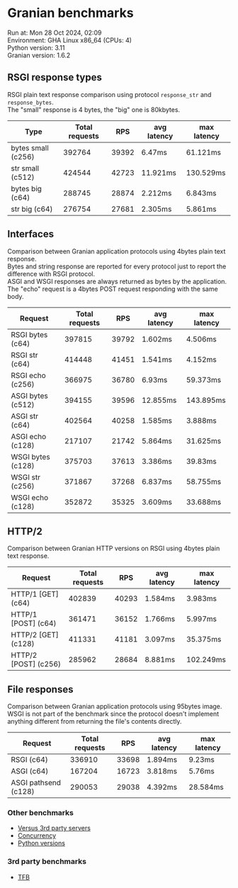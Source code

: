 # Granian benchmarks



Run at: Mon 28 Oct 2024, 02:09    
Environment: GHA Linux x86_64 (CPUs: 4)    
Python version: 3.11    
Granian version: 1.6.2    

## RSGI response types

RSGI plain text response comparison using protocol `response_str` and `response_bytes`.    
The "small" response is 4 bytes, the "big" one is 80kbytes.

| Type | Total requests | RPS | avg latency | max latency |
| --- | --- | --- | --- | --- |
| bytes small (c256) | 392764 | 39392 | 6.47ms | 61.121ms |
| str small (c512) | 424544 | 42723 | 11.921ms | 130.529ms |
| bytes big (c64) | 288745 | 28874 | 2.212ms | 6.843ms |
| str big (c64) | 276754 | 27681 | 2.305ms | 5.861ms |


## Interfaces

Comparison between Granian application protocols using 4bytes plain text response.    
Bytes and string response are reported for every protocol just to report the difference with RSGI protocol.    
ASGI and WSGI responses are always returned as bytes by the application.    
The "echo" request is a 4bytes POST request responding with the same body.

| Request | Total requests | RPS | avg latency | max latency |
| --- | --- | --- | --- | --- |
| RSGI bytes (c64) | 397815 | 39792 | 1.602ms | 4.506ms |
| RSGI str (c64) | 414448 | 41451 | 1.541ms | 4.152ms |
| RSGI echo (c256) | 366975 | 36780 | 6.93ms | 59.373ms |
| ASGI bytes (c512) | 394155 | 39596 | 12.855ms | 143.895ms |
| ASGI str (c64) | 402564 | 40258 | 1.585ms | 3.888ms |
| ASGI echo (c128) | 217107 | 21742 | 5.864ms | 31.625ms |
| WSGI bytes (c128) | 375703 | 37613 | 3.386ms | 39.83ms |
| WSGI str (c256) | 371867 | 37268 | 6.837ms | 58.755ms |
| WSGI echo (c128) | 352872 | 35325 | 3.609ms | 33.688ms |


## HTTP/2

Comparison between Granian HTTP versions on RSGI using 4bytes plain text response.

| Request | Total requests | RPS | avg latency | max latency |
| --- | --- | --- | --- | --- |
| HTTP/1 [GET] (c64) | 402839 | 40293 | 1.584ms | 3.983ms |
| HTTP/1 [POST] (c64) | 361471 | 36152 | 1.766ms | 5.997ms |
| HTTP/2 [GET] (c128) | 411331 | 41181 | 3.097ms | 35.375ms |
| HTTP/2 [POST] (c256) | 285962 | 28684 | 8.881ms | 102.249ms |


## File responses

Comparison between Granian application protocols using 95bytes image.    
WSGI is not part of the benchmark since the protocol doesn't implement anything different from returning the file's contents directly.

| Request | Total requests | RPS | avg latency | max latency |
| --- | --- | --- | --- | --- |
| RSGI (c64) | 336910 | 33698 | 1.894ms | 9.23ms |
| ASGI (c64) | 167204 | 16723 | 3.818ms | 5.76ms |
| ASGI pathsend (c128) | 290053 | 29038 | 4.392ms | 28.584ms |


### Other benchmarks

- [Versus 3rd party servers](./vs.md)
- [Concurrency](./concurrency.md)
- [Python versions](./pyver.md)

### 3rd party benchmarks

- [TFB](./external/tfb.md)

